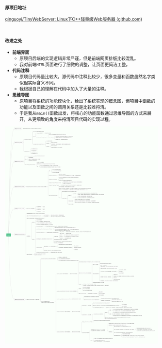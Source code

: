 #### **原项目地址**

[qinguoyi/TinyWebServer: Linux下C++轻量级Web服务器 (github.com)](https://github.com/qinguoyi/TinyWebServer)

<br>

#### **改进之处**

- **前端界面**
  - 原项目后端的实现逻辑非常严谨，但是前端网页排版比较混乱。
  - 我对前端`HTML`页面进行了细微的调整，让页面更简洁工整。
- **代码注释**
  - 原项目代码量比较大，源代码中注释比较少，很多变量和函数虽然名字类似但实际含义不同。
  - 我根据自己的理解在代码中加入了大量的注释。
- **思维导图**
  - 原项目将系统的功能模块化，给出了系统实现的[概念图](http://mtw.so/6jjOT1)，但项目中函数的功能以及函数之间的调用关系还是比较难捋清。
  - 于是我从`main()`函数出发，将核心的功能函数通过思维导图的方式来展开，从更细致的角度来捋清项目代码的实现过程。

![](https://raw.githubusercontent.com/ChongbinZhao/MyWebServer/cea76e011c2625c5c2b25b7542e2f1e65b0e35cc/root/mindTree.svg)